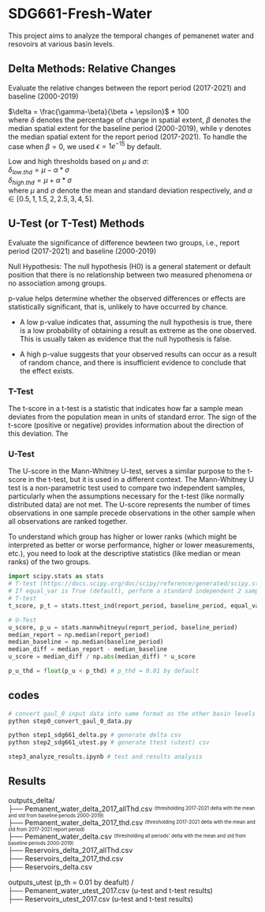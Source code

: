 # SDG661-Fresh-Water
This project aims to analyze the temporal changes of pemanenet water and resovoirs at various basin levels.

## Delta Methods: Relative Changes 
Evaluate the relative changes between the report period (2017-2021) and baseline (2000-2019) 

$\delta = \frac{\gamma-\beta}{\beta + \epsilon}$ * 100 \
where $\delta$ denotes the percentage of change in spatial extent, $\beta$ denotes the median spatial extent for the baseline period (2000-2019), while $\gamma$ denotes the median spatial extent for the report period (2017-2021). 
To handle the case when $\beta = 0$, we used $\epsilon = 1e^{-15}$ by default.

Low and high thresholds based on $\mu$ and $\sigma$: \
$\delta_{low.thd} = \mu - \alpha * \sigma$ \
$\delta_{high.thd} = \mu + \alpha * \sigma$ \
where $\mu$ and $\sigma$ denote the mean and standard deviation respectively, and $\alpha \in [0.5, 1, 1.5, 2, 2.5, 3, 4, 5]$.

## U-Test (or T-Test) Methods
Evaluate the significance of difference bewteen two groups, i.e., report period (2017-2021) and baseline (2000-2019)

Null Hypothesis: The null hypothesis (H0) is a general statement or default position that there is no relationship between two measured phenomena or no association among groups. 

p-value helps determine whether the observed differences or effects are statistically significant, that is, unlikely to have occurred by chance.

- A low p-value indicates that, assuming the null hypothesis is true, there is a low probability of obtaining a result as extreme as the one observed. This is usually taken as evidence that the null hypothesis is false. 

- A high p-value suggests that your observed results can occur as a result of random chance, and there is insufficient evidence to conclude that the effect exists.

### T-Test
The t-score in a t-test is a statistic that indicates how far a sample mean deviates from the population mean in units of standard error. The sign of the t-score (positive or negative) provides information about the direction of this deviation. The 

### U-Test
The U-score in the Mann-Whitney U-test, serves a similar purpose to the t-score in the t-test, but it is used in a different context. The Mann-Whitney U test is a non-parametric test used to compare two independent samples, particularly when the assumptions necessary for the t-test (like normally distributed data) are not met. The U-score represents the number of times observations in one sample precede observations in the other sample when all observations are ranked together.

To understand which group has higher or lower ranks (which might be interpreted as better or worse performance, higher or lower measurements, etc.), you need to look at the descriptive statistics (like median or mean ranks) of the two groups.

```python 
import scipy.stats as stats
# T-test (https://docs.scipy.org/doc/scipy/reference/generated/scipy.stats.ttest_ind.html)
# If equal_var is True (default), perform a standard independent 2 sample test that assumes equal population variances. If False, perform Welch’s t-test, which does not assume equal population variance .
# T-test
t_score, p_t = stats.ttest_ind(report_period, baseline_period, equal_var=False)

# U-Test
u_score, p_u = stats.mannwhitneyu(report_period, baseline_period)
median_report = np.median(report_period)
median_baseline = np.median(baseline_period)
median_diff = median_report - median_baseline
u_score = median_diff / np.abs(median_diff) * u_score

p_u_thd = float(p_u < p_thd) # p_thd = 0.01 by default
```

## codes
```python 
# convert gaul_0 input data into same format as the other basin levels (3-8).
python step0_convert_gaul_0_data.py 

python step1_sdg661_delta.py # generate delta csv
python step2_sdg661_utest.py # generate ttest (utest) csv

step3_analyze_results.ipynb # test and results analysis
```

## Results
outputs_delta/ \
├── Pemanent_water_delta_2017_allThd.csv <sup><sub>(thresholding 2017-2021 delta with the mean and std from baseline periods 2000-2019)</sup></sub>\
├── Pemanent_water_delta_2017_thd.csv <sup><sub>(thresholding 2017-2021 detla with the mean and std from 2017-2021 report period)</sup></sub> \
├── Pemanent_water_delta.csv <sup><sub>(thresholding all periods' delta with the mean and std from baseline periods 2000-2019)</sup></sub> \
├── Reservoirs_delta_2017_allThd.csv \
├── Reservoirs_delta_2017_thd.csv \
├── Reservoirs_delta.csv 

outputs_utest (p_th = 0.01 by deafult) / \
├── Pemanent_water_utest_2017.csv (u-test and t-test results)\
├── Reservoirs_utest_2017.csv (u-test and t-test results)




